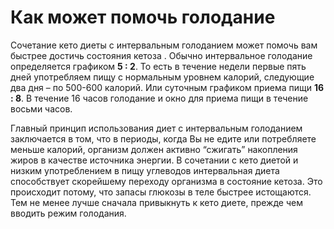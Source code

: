 # Как может помочь голодание 

Сочетание кето диеты с интервальным голоданием может помочь вам быстрее достичь состояния кетоза . Обычно интервальное голодание определяется графиком **5 : 2**. То есть в течение недели первые пять дней употребляем пищу с нормальным уровнем калорий, следующие два дня – по 500-600 калорий. Или суточным графиком приема пищи **16 : 8**. В течение 16 часов голодание и окно для приема пищи в течение восьми часов. 

Главный принцип использования диет с интервальным голоданием заключается в том, что в периоды, когда Вы не едите или потребляете меньше калорий, организм должен активно “сжигать” накопления жиров в качестве источника энергии. В сочетании с кето диетой и низким употреблением в пищу углеводов интервальная диета способствует скорейшему переходу организма в состояние кетоза. Это происходит потому, что запасы глюкозы в теле быстрее истощаются. Тем не менее лучше сначала привыкнуть к кето диете, прежде чем вводить режим голодания.